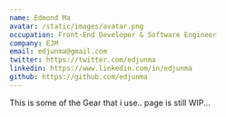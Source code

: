 ```yaml
---
name: Edmond Ma
avatar: /static/images/avatar.png
occupation: Front-End Developer & Software Engineer
company: EJM
email: edjunma@gmail.com
twitter: https://twitter.com/edjunma
linkedin: https://www.linkedin.com/in/edjunma
github: https://github.com/edjunma
---
```


This is some of the Gear that i use.. page is still WIP...
